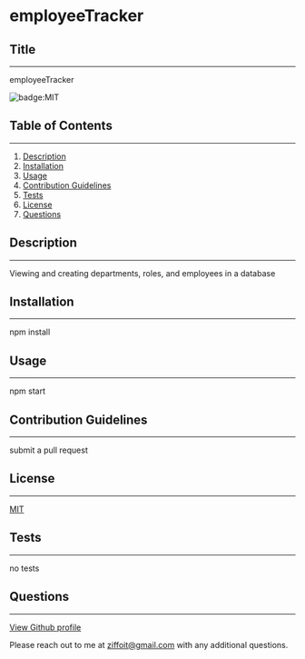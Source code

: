 # employeeTracker

  ## Title
  ---
  employeeTracker
  
  ![badge:MIT](https://img.shields.io/badge/license-MIT-brightgreen)  
  
  ## Table of Contents
  ---
  1. [Description](#description)
  1. [Installation](#installation)
  1. [Usage](#usage)
  1. [Contribution Guidelines](#contribution-guidelines)
  1. [Tests](#tests)
  1. [License](#license)
  1. [Questions](#questions)
  
  ## Description
  ---
  Viewing and creating departments, roles, and employees in a database

  ## Installation
  ---
  npm install

  ## Usage
  ---
  npm start

  ## Contribution Guidelines
  ---
  submit a pull request
  
  ## License
  ---
  [MIT](https://opensource.org/licenses/MIT)
  
  ## Tests
  ---
  no tests

  ## Questions
  ---
  [View Github profile](https://github.com/ziffoit)

  Please reach out to me at ziffoit@gmail.com with any additional questions.


